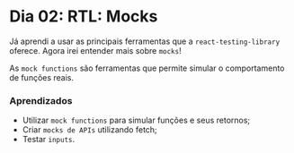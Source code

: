 # Dia 02: RTL: Mocks

Já aprendi a usar as principais ferramentas que a `react-testing-library` oferece. Agora irei entender mais sobre `mocks`!

As `mock functions` são ferramentas que permite simular o comportamento de funções reais.

### Aprendizados

- Utilizar `mock functions` para simular funções e seus retornos;
- Criar `mocks de APIs` utilizando fetch;
- Testar `inputs`.